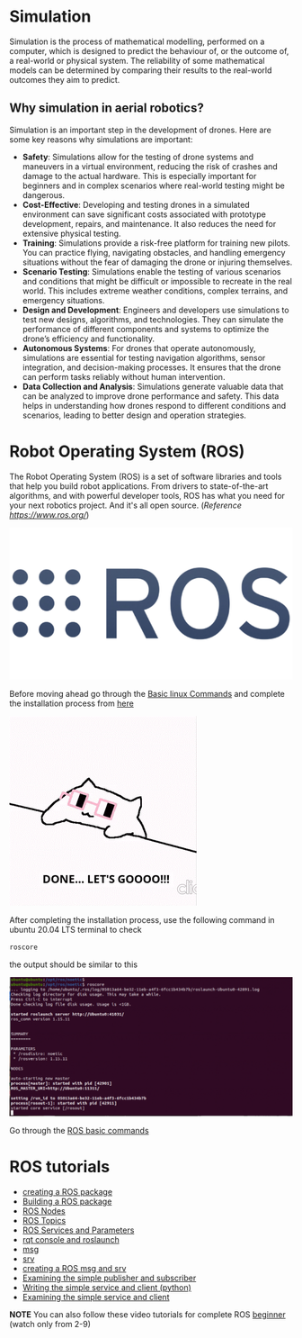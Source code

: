 # Simulation 
Simulation is the process of mathematical modelling, performed on a computer, which is designed to predict the behaviour of, or the outcome of, a real-world or physical system. The reliability of some mathematical models can be determined by comparing their results to the real-world outcomes they aim to predict.

## Why simulation in aerial robotics?
Simulation is an important step in the development of drones. Here are some key reasons why simulations are important: 
- **Safety**: Simulations allow for the testing of drone systems and maneuvers in a virtual environment, reducing the risk of crashes and damage to the actual hardware. This is especially important for beginners and in complex scenarios where real-world testing might be dangerous.
- **Cost-Effective**: Developing and testing drones in a simulated environment can save significant costs associated with prototype development, repairs, and maintenance. It also reduces the need for extensive physical testing.
- **Training**: Simulations provide a risk-free platform for training new pilots. You can practice flying, navigating obstacles, and handling emergency situations without the fear of damaging the drone or injuring themselves.
- **Scenario Testing**: Simulations enable the testing of various scenarios and conditions that might be difficult or impossible to recreate in the real world. This includes extreme weather conditions, complex terrains, and emergency situations.
- **Design and Development**: Engineers and developers use simulations to test new designs, algorithms, and technologies. They can simulate the performance of different components and systems to optimize the drone’s efficiency and functionality.
- **Autonomous Systems**: For drones that operate autonomously, simulations are essential for testing navigation algorithms, sensor integration, and decision-making processes. It ensures that the drone can perform tasks reliably without human intervention.
- **Data Collection and Analysis**: Simulations generate valuable data that can be analyzed to improve drone performance and safety. This data helps in understanding how drones respond to different conditions and scenarios, leading to better design and operation strategies.

# Robot Operating System (ROS)
The Robot Operating System (ROS) is a set of software libraries and tools that help you build robot applications. From drivers to state-of-the-art algorithms, and with powerful developer tools, ROS has what you need for your next robotics project. And it's all open source.
(_Reference https://www.ros.org/_)

![](https://github.com/Bhaveshmeghwal21/GIFs/blob/main/gif_summer_camp/ROS_logo.png) 

Before moving ahead go through the [Basic linux Commands](https://www.geeksforgeeks.org/basic-linux-commands/) and complete the installation process from [here](https://github.com/Bhaveshmeghwal21/AMC_Summer_Camp-2024/blob/main/Windows.pdf)

![](https://github.com/Bhaveshmeghwal21/GIFs/blob/main/gif_summer_camp/exciting3.gif)

After completing the installation process, use the following command in ubuntu 20.04 LTS terminal to check
```bash
roscore 
```
the output should be similar to this 

![](https://github.com/Bhaveshmeghwal21/GIFs/blob/main/gif_summer_camp/roscore-04-1024x501.png)


Go through the [ROS basic commands](https://wiki.ros.org/ROS/Tutorials/NavigatingTheFilesystem)
# ROS tutorials
- [creating a ROS package](https://wiki.ros.org/ROS/Tutorials/CreatingPackage)
- [Building a ROS package](https://wiki.ros.org/ROS/Tutorials/BuildingPackages)
- [ROS Nodes](https://wiki.ros.org/ROS/Tutorials/UnderstandingNodes)
- [ROS Topics](https://wiki.ros.org/ROS/Tutorials/UnderstandingTopics)
- [ROS Services and Parameters](https://wiki.ros.org/ROS/Tutorials/UnderstandingTopics)
- [rqt console and roslaunch](https://wiki.ros.org/ROS/Tutorials/UsingRqtconsoleRoslaunch)
- [msg](https://wiki.ros.org/msg)
- [srv](https://wiki.ros.org/srv)
- [creating a ROS msg and srv](https://wiki.ros.org/ROS/Tutorials/CreatingMsgAndSrv)
- [Examining the simple publisher and subscriber](https://wiki.ros.org/ROS/Tutorials/ExaminingPublisherSubscriber)
- [Writing the simple service and client (python)](https://wiki.ros.org/ROS/Tutorials/WritingServiceClient%28python%29)
- [Examining the simple service and client](https://wiki.ros.org/ROS/Tutorials/WritingServiceClient%28python%29)

**NOTE** You can also follow these video tutorials for complete ROS [beginner](https://www.youtube.com/playlist?list=PL868twsx7OjdnroeAUFVBGlKGnFGi9txc) (watch only from 2-9)




